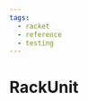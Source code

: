 ```yaml
---
tags:
  - racket
  - reference
  - testing
---
```


# RackUnit

<!--
TODO: Finish this reference
TODO: Add tutorial and link to it
TODO: Add any recipes and link to them
-->
